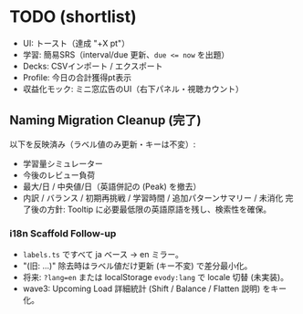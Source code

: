 # TODO (shortlist)

- UI: トースト（達成 "+X pt"）
- 学習: 簡易SRS（interval/due 更新、`due <= now` を出題）
- Decks: CSVインポート / エクスポート
- Profile: 今日の合計獲得pt表示
- 収益化モック: ミニ窓広告のUI（右下パネル・視聴カウント）

## Naming Migration Cleanup (完了)

以下を反映済み（ラベル値のみ更新・キーは不変）:
  - 学習量シミュレーター
  - 今後のレビュー負荷
  - 最大/日 / 中央値/日（英語併記の (Peak) を撤去）
  - 内訳 / バランス / 初期再挑戦 / 学習時間 / 追加パターンサマリー / 未消化
完了後の方針: Tooltip に必要最低限の英語原語を残し、検索性を確保。

### i18n Scaffold Follow-up

- `labels.ts` ですべて ja ベース → en ミラー。
- "(旧: ...)" 除去時はラベル値だけ更新 (キー不変) で差分最小化。
- 将来: `?lang=en` または localStorage `evody:lang` で locale 切替 (未実装)。
- wave3: Upcoming Load 詳細統計 (Shift / Balance / Flatten 説明) をキー化。
